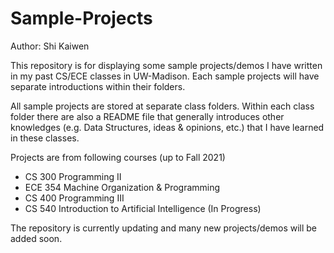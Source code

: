 # Sample-Projects
Author: Shi Kaiwen

This repository is for displaying some sample projects/demos I have written in my past CS/ECE classes in UW-Madison. Each sample projects will have separate introductions within their folders. 

All sample projects are stored at separate class folders. Within each class folder there are also a README file that generally introduces other knowledges (e.g. Data Structures, ideas & opinions, etc.) that I have learned in these classes.

Projects are from following courses (up to Fall 2021)
- CS 300 Programming II
- ECE 354 Machine Organization & Programming
- CS 400 Programming III
- CS 540 Introduction to Artificial Intelligence (In Progress)

The repository is currently updating and many new projects/demos will be added soon.  
